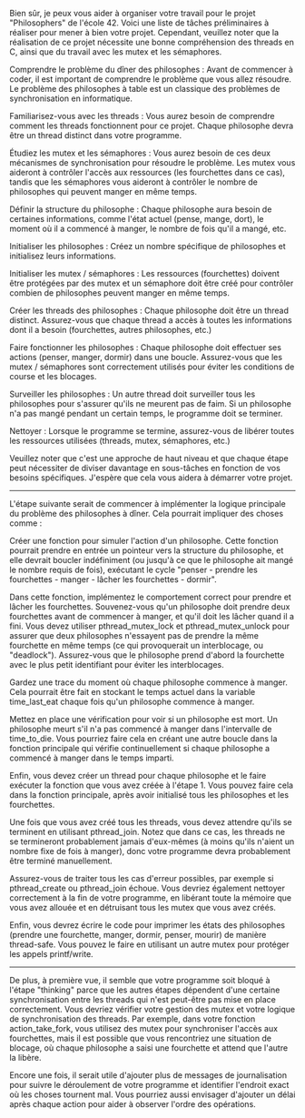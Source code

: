 
Bien sûr, je peux vous aider à organiser votre travail pour le projet "Philosophers" de l'école 42. Voici une liste de tâches préliminaires à réaliser pour mener à bien votre projet. Cependant, veuillez noter que la réalisation de ce projet nécessite une bonne compréhension des threads en C, ainsi que du travail avec les mutex et les sémaphores.

Comprendre le problème du dîner des philosophes : Avant de commencer à coder, il est important de comprendre le problème que vous allez résoudre. Le problème des philosophes à table est un classique des problèmes de synchronisation en informatique.

Familiarisez-vous avec les threads : Vous aurez besoin de comprendre comment les threads fonctionnent pour ce projet. Chaque philosophe devra être un thread distinct dans votre programme.

Étudiez les mutex et les sémaphores : Vous aurez besoin de ces deux mécanismes de synchronisation pour résoudre le problème. Les mutex vous aideront à contrôler l'accès aux ressources (les fourchettes dans ce cas), tandis que les sémaphores vous aideront à contrôler le nombre de philosophes qui peuvent manger en même temps.

Définir la structure du philosophe : Chaque philosophe aura besoin de certaines informations, comme l'état actuel (pense, mange, dort), le moment où il a commencé à manger, le nombre de fois qu'il a mangé, etc.

Initialiser les philosophes : Créez un nombre spécifique de philosophes et initialisez leurs informations.

Initialiser les mutex / sémaphores : Les ressources (fourchettes) doivent être protégées par des mutex et un sémaphore doit être créé pour contrôler combien de philosophes peuvent manger en même temps.

Créer les threads des philosophes : Chaque philosophe doit être un thread distinct. Assurez-vous que chaque thread a accès à toutes les informations dont il a besoin (fourchettes, autres philosophes, etc.)

Faire fonctionner les philosophes : Chaque philosophe doit effectuer ses actions (penser, manger, dormir) dans une boucle. Assurez-vous que les mutex / sémaphores sont correctement utilisés pour éviter les conditions de course et les blocages.

Surveiller les philosophes : Un autre thread doit surveiller tous les philosophes pour s'assurer qu'ils ne meurent pas de faim. Si un philosophe n'a pas mangé pendant un certain temps, le programme doit se terminer.

Nettoyer : Lorsque le programme se termine, assurez-vous de libérer toutes les ressources utilisées (threads, mutex, sémaphores, etc.)

Veuillez noter que c'est une approche de haut niveau et que chaque étape peut nécessiter de diviser davantage en sous-tâches en fonction de vos besoins spécifiques. J'espère que cela vous aidera à démarrer votre projet.


********************************

L'étape suivante serait de commencer à implémenter la logique principale du problème des philosophes à dîner. Cela pourrait impliquer des choses comme :

Créer une fonction pour simuler l'action d'un philosophe. Cette fonction pourrait prendre en entrée un pointeur vers la structure du philosophe, et elle devrait boucler indéfiniment (ou jusqu'à ce que le philosophe ait mangé le nombre requis de fois), exécutant le cycle "penser - prendre les fourchettes - manger - lâcher les fourchettes - dormir".

Dans cette fonction, implémentez le comportement correct pour prendre et lâcher les fourchettes. Souvenez-vous qu'un philosophe doit prendre deux fourchettes avant de commencer à manger, et qu'il doit les lâcher quand il a fini. Vous devez utiliser pthread_mutex_lock et pthread_mutex_unlock pour assurer que deux philosophes n'essayent pas de prendre la même fourchette en même temps (ce qui provoquerait un interblocage, ou "deadlock"). Assurez-vous que le philosophe prend d'abord la fourchette avec le plus petit identifiant pour éviter les interblocages.

Gardez une trace du moment où chaque philosophe commence à manger. Cela pourrait être fait en stockant le temps actuel dans la variable time_last_eat chaque fois qu'un philosophe commence à manger.

Mettez en place une vérification pour voir si un philosophe est mort. Un philosophe meurt s'il n'a pas commencé à manger dans l'intervalle de time_to_die. Vous pourriez faire cela en créant une autre boucle dans la fonction principale qui vérifie continuellement si chaque philosophe a commencé à manger dans le temps imparti.

Enfin, vous devez créer un thread pour chaque philosophe et le faire exécuter la fonction que vous avez créée à l'étape 1. Vous pouvez faire cela dans la fonction principale, après avoir initialisé tous les philosophes et les fourchettes.

Une fois que vous avez créé tous les threads, vous devez attendre qu'ils se terminent en utilisant pthread_join. Notez que dans ce cas, les threads ne se termineront probablement jamais d'eux-mêmes (à moins qu'ils n'aient un nombre fixe de fois à manger), donc votre programme devra probablement être terminé manuellement.

Assurez-vous de traiter tous les cas d'erreur possibles, par exemple si pthread_create ou pthread_join échoue. Vous devriez également nettoyer correctement à la fin de votre programme, en libérant toute la mémoire que vous avez allouée et en détruisant tous les mutex que vous avez créés.

Enfin, vous devrez écrire le code pour imprimer les états des philosophes (prendre une fourchette, manger, dormir, penser, mourir) de manière thread-safe. Vous pouvez le faire en utilisant un autre mutex pour protéger les appels printf/write.






**************************************

De plus, à première vue, il semble que votre programme soit bloqué à l'étape "thinking" parce que les autres étapes dépendent d'une certaine synchronisation entre les threads qui n'est peut-être pas mise en place correctement. Vous devriez vérifier votre gestion des mutex et votre logique de synchronisation des threads. Par exemple, dans votre fonction action_take_fork, vous utilisez des mutex pour synchroniser l'accès aux fourchettes, mais il est possible que vous rencontriez une situation de blocage, où chaque philosophe a saisi une fourchette et attend que l'autre la libère.

Encore une fois, il serait utile d'ajouter plus de messages de journalisation pour suivre le déroulement de votre programme et identifier l'endroit exact où les choses tournent mal. Vous pourriez aussi envisager d'ajouter un délai après chaque action pour aider à observer l'ordre des opérations.

